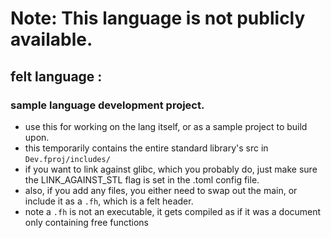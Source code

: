 # Note: This language is not publicly available.


## felt language :
### sample language development project.

- use this for working on the lang itself, or as a sample project to build upon.
- this temporarily contains the entire standard library's src in `Dev.fproj/includes/`
- if you want to link against glibc, which you probably do, just make sure the LINK_AGAINST_STL flag is set in the .toml config file.
- also, if you add any files, you either need to swap out the main, or include it as a `.fh`, which is a felt header. 
- note a `.fh` is not an executable, it gets compiled as if it was a document only containing free functions
